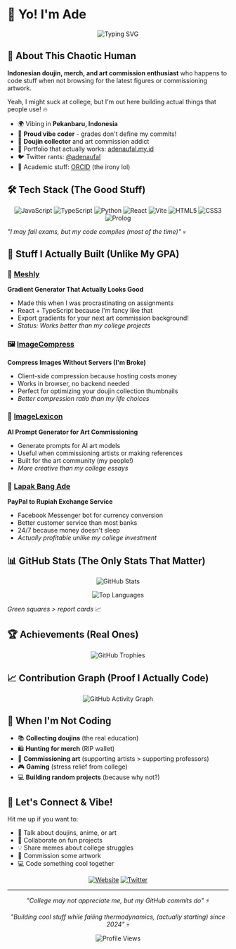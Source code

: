 # 👋 Yo! I'm Ade

<div align="center">

![Typing SVG](https://readme-typing-svg.herokuapp.com?font=Fira+Code&size=22&duration=3000&pause=1000&color=F75C7E&center=true&vCenter=true&width=500&lines=Indonesian+Doujin+Enthusiast;Merch+%26+Art+Commission+Lover;Proud+Vibe+Coder;College+Survivor+(Barely);Building+Cool+Stuff+Anyway!)

</div>

## 🎨 About This Chaotic Human

**Indonesian doujin, merch, and art commission enthusiast** who happens to code stuff when not browsing for the latest figures or commissioning artwork. 

Yeah, I might suck at college, but I'm out here building actual things that people use! 🔥

- 🌍 Vibing in **Pekanbaru, Indonesia** 
- 🎯 **Proud vibe coder** - grades don't define my commits!
- 🎨 **Doujin collector** and art commission addict
- 💼 Portfolio that actually works: [adenaufal.my.id](https://adenaufal.my.id)
- 🐦 Twitter rants: [@adenaufal](https://twitter.com/adenaufal)
- 📧 Academic stuff: [ORCID](https://orcid.org/0000-0003-1438-8475) (the irony lol)

## 🛠️ Tech Stack (The Good Stuff)

<div align="center">

![JavaScript](https://img.shields.io/badge/-JavaScript-F7DF1E?style=flat-square&logo=javascript&logoColor=black)
![TypeScript](https://img.shields.io/badge/-TypeScript-3178C6?style=flat-square&logo=typescript&logoColor=white)
![Python](https://img.shields.io/badge/-Python-3776AB?style=flat-square&logo=python&logoColor=white)
![React](https://img.shields.io/badge/-React-61DAFB?style=flat-square&logo=react&logoColor=black)
![Vite](https://img.shields.io/badge/-Vite-646CFF?style=flat-square&logo=vite&logoColor=white)
![HTML5](https://img.shields.io/badge/-HTML5-E34F26?style=flat-square&logo=html5&logoColor=white)
![CSS3](https://img.shields.io/badge/-CSS3-1572B6?style=flat-square&logo=css3&logoColor=white)
![Prolog](https://img.shields.io/badge/-Prolog-E61E25?style=flat-square&logo=swi-prolog&logoColor=white)

</div>

*"I may fail exams, but my code compiles (most of the time)"* 💀

## 🌟 Stuff I Actually Built (Unlike My GPA)

### 🎨 [Meshly](https://github.com/adenaufal/meshly)
**Gradient Generator That Actually Looks Good**
- Made this when I was procrastinating on assignments
- React + TypeScript because I'm fancy like that
- Export gradients for your next art commission background!
- *Status: Works better than my college projects*

### 🖼️ [ImageCompress](https://github.com/adenaufal/imagecompress)
**Compress Images Without Servers (I'm Broke)**
- Client-side compression because hosting costs money
- Works in browser, no backend needed
- Perfect for optimizing your doujin collection thumbnails
- *Better compression ratio than my life choices*

### 🎯 [ImageLexicon](https://github.com/adenaufal/imagelexicon)
**AI Prompt Generator for Art Commissioning**
- Generate prompts for AI art models
- Useful when commissioning artists or making references
- Built for the art community (my people!)
- *More creative than my college essays*

### 💱 [Lapak Bang Ade](https://github.com/adenaufal/lapakbangade)
**PayPal to Rupiah Exchange Service**
- Facebook Messenger bot for currency conversion
- Better customer service than most banks
- 24/7 because money doesn't sleep
- *Actually profitable unlike my college investment*

## 📊 GitHub Stats (The Only Stats That Matter)

<div align="center">

![GitHub Stats](https://github-readme-stats.vercel.app/api?username=adenaufal&show_icons=true&theme=radical&count_private=false&include_all_commits=true)

![Top Languages](https://github-readme-stats.vercel.app/api/top-langs/?username=adenaufal&layout=compact&theme=radical&hide_private=true)

</div>

*Green squares > report cards* 📈

## 🏆 Achievements (Real Ones)

<div align="center">

![GitHub Trophies](https://github-profile-trophy.vercel.app/?username=adenaufal&theme=radical&no-frame=false&no-bg=false&margin-w=4)

</div>

## 📈 Contribution Graph (Proof I Actually Code)

<div align="center">

![GitHub Activity Graph](https://github-readme-activity-graph.vercel.app/graph?username=adenaufal&theme=redical&bg_color=0d1117&color=f85d7f&line=f85d7f&point=f85d7f&area=true&hide_border=true)

</div>

## 🎨 When I'm Not Coding

- 📚 **Collecting doujins** (the real education)
- 🛍️ **Hunting for merch** (RIP wallet)
- 🎨 **Commissioning art** (supporting artists > supporting professors)
- 🎮 **Gaming** (stress relief from college)
- 💻 **Building random projects** (because why not?)

## 🤝 Let's Connect & Vibe!

Hit me up if you want to:

- 💬 Talk about doujins, anime, or art
- 🤝 Collaborate on fun projects
- 💡 Share memes about college struggles
- 🎨 Commission some artwork
- 💻 Code something cool together

<div align="center">

[![Website](https://img.shields.io/badge/Website-adenaufal.my.id-FF5722?style=for-the-badge&logo=google-chrome&logoColor=white)](https://adenaufal.my.id)
[![Twitter](https://img.shields.io/badge/Twitter-@adenaufal-1DA1F2?style=for-the-badge&logo=twitter&logoColor=white)](https://twitter.com/adenaufal)

</div>

---

<div align="center">

*"College may not appreciate me, but my GitHub commits do"* ⚡

*"Building cool stuff while failing thermodynamics, (actually starting) since 2024"* 💀

![Profile Views](https://komarev.com/ghpvc/?username=adenaufal&color=brightgreen&style=flat-square)

</div>
